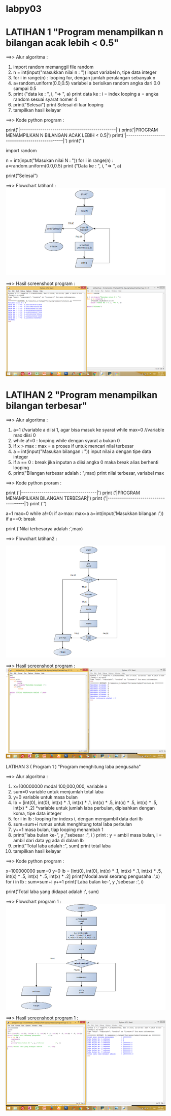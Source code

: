# labpy03
# LATIHAN 1 "Program menampilkan n bilangan acak lebih < 0.5"

==>> Alur algoritma :

1. import random memanggil file random
2. n = int(input("masukkan nilai n : ")) input variabel n, tipe data integer
3. for i in range(n) : looping for, dengan jumlah perulangan sebanyak n
4. a=random.uniform(0.0,0.5) variabel a berisikan random angka dari 0.0 sampai 0.5
5. print ("data ke : ", i, "=> ", a) print data ke : i = index looping a = angka random sesuai syarat nomer 4
6. print("Selesai") print Selesai di luar looping
7. tampilkan hasil kelayar

==>> Kode python program :

print('|-----------------------------------------------|')
print('|PROGRAM MENAMPILKAN N BILANGAN ACAK LEBIH < 0.5|')
print('|-----------------------------------------------|')
print('')

import random

n = int(input("Masukan nilai N : "))
for i in range(n) :
    a=random.uniform(0.0,0.5)
    print ("Data ke : ", i, "=> ", a)
    
print("Selesai")

==>> Flowchart latihan1 :
![png](https://github.com/SitiNurjanah21/labpy03/blob/master/flowchatlatihan1.png)

==>> Hasil screenshoot program :
![png](https://github.com/SitiNurjanah21/labpy03/blob/master/hasillatihan1.png)

# LATIHAN 2 "Program menampilkan bilangan terbesar"

==>> Alur algoritma :

1. a=1 //variable a diisi 1, agar bisa masuk ke syarat while max=0 //variable max diisi 0
2. while a!=0 : looping while dengan syarat a bukan 0
3. if x > max : max = a proses if untuk mencari nilai terbesar
4. a = int(input("Masukan bilangan : ")) input nilai a dengan tipe data integer
5. if a == 0 : break jika inputan a diisi angka 0 maka break alias berhenti looping
6. print("Bilangan terbesar adalah : ",max) print nilai terbesar, variabel max

==>> Kode python proram :

print ('|-------------------------------------|')
print ('|PROGRAM MENAMPILKAN BILANGAN TERBESAR|')
print ('|-------------------------------------|')
print ('')

a=1
max=0
while a!=0:
    if a>max:
        max=a
    a=int(input('Masukkan bilangan :'))
    if a==0:
         break
        
print ('Nilai terbesarya adalah :',max)

==>> Flowchart latihan2 :

![png](https://github.com/SitiNurjanah21/labpy03/blob/master/flowchatlatihan2.png)

==>> Hasil screenshoot program :
![png](https://github.com/SitiNurjanah21/labpy03/blob/master/hasillatihan2.png)

LATIHAN 3 ( Program 1 ) "Program menghitung laba pengusaha"

==>> Alur algoritma :

1. x=100000000 modal 100,000,000, variable x
2. sum=0 variable untuk menjumlah total laba
3. y=0 variable untuk masa bulan
4. lb = [int(0), int(0), int(x) * .1, int(x) * .1, int(x) * .5, int(x) * .5, int(x) * .5, int(x) * .2] 
	*variable untuk jumlah laba perbulan, 
 	dipisahkan dengan koma, tipe data integer
5. for i in lb : looping for indexs i, dengan mengambil data dari lb
6. sum=sum+i rumus untuk menghitung total laba perbulan
7. y+=1 masa bulan, tiap looping menambah 1
8. print("laba bulan ke-", y ,"sebesar :", i ) print : y = ambil masa bulan, i = ambil dari data yg ada di dalam lb
9. print("Total laba adalah :", sum) print total laba
10. tampilkan hasil kelayar 

==>> Kode python program :

x=100000000
sum=0
y=0
lb = [int(0), int(0), int(x) * .1, int(x) * .1, int(x) * .5, int(x) * .5, int(x) * .5, int(x) * .2]
print('Modal awal seorang pengusaha        :',x)
for i in lb :
    sum=sum+i
    y+=1
    print('Laba bulan ke-', y ,'sebesar            :', i)

print('Total laba yang didapat adalah      :', sum)

==>> Flowchart program 1 :
![png](https://github.com/SitiNurjanah21/labpy03/blob/master/flowchatprogram1.png)

==>> Hasil screenshoot program 1 :
![png](https://github.com/SitiNurjanah21/labpy03/blob/master/hasilprogram1.png)